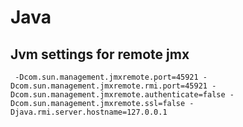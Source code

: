 # Java

## Jvm settings for remote jmx
```
 -Dcom.sun.management.jmxremote.port=45921 -Dcom.sun.management.jmxremote.rmi.port=45921 -Dcom.sun.management.jmxremote.authenticate=false -Dcom.sun.management.jmxremote.ssl=false -Djava.rmi.server.hostname=127.0.0.1
```